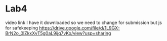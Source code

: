 # Lab4

video link I have it downloaded so we need to change for submission but js for safekeeping
https://drive.google.com/file/d/1L9GX-BrN2o_0lZkxXvT5g0aL9ijq7vKx/view?usp=sharing
